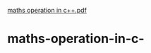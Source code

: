 [maths operation  in c++.pdf](https://github.com/ms0208/maths-operation-in-c-/files/9293807/maths.operation.in.c%2B%2B.pdf)
# maths-operation-in-c-
